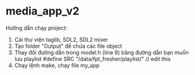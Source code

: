 # media_app_v2
Hướng dẫn chạy project:
1. Cài thư viện taglib, SDL2, SDL2 mixer
2. Tạo folder "Output" để chứa các file object
3. Thay đổi đường dẫn trong model.h (line 9) bằng đường dẫn bạn muốn lưu playlist
  #define SRC "/data/fpt_fresher/playlist/" // edit this
4. Chạy lệnh make, chạy file my_app
